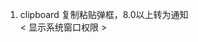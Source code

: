 1. clipboard 复制粘贴弹框，8.0以上转为通知   
< 显示系统窗口权限 ><br><uses-permission android:name="android.permission.SYSTEM_ALERT_WINDOW"/><br><uses-permission android:name="android.permission.SYSTEM_OVERLAY_WINDOW" />